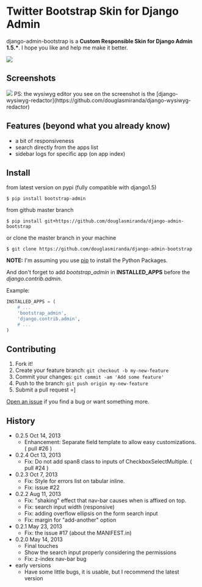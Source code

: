 # Twitter Bootstrap Skin for Django Admin 

django-admin-bootstrap is a __Custom Responsible Skin for Django Admin 1.5.*__. I hope you like and help me make it better.

<a href="https://crate.io/packages/bootstrap_admin/"><img src="https://pypip.in/d/bootstrap_admin/badge.png"></a>

## Screenshots

<img src="https://raw.github.com/douglasmiranda/django-admin-bootstrap/master/static/screenshot-github.jpg">
PS: the wysiwyg editor you see on the screenshot is the [django-wysiwyg-redactor](https://github.com/douglasmiranda/django-wysiwyg-redactor)

## Features (beyond what you already know)

* a bit of responsiveness
* search directly from the apps list
* sidebar logs for specific app (on app index)

## Install

from latest version on pypi (fully compatible with django1.5)
```shell
$ pip install bootstrap-admin
```

from github master branch
```shell
$ pip install git+https://github.com/douglasmiranda/django-admin-bootstrap
```

or clone the master branch in your machine
```shell
$ git clone https://github.com/douglasmiranda/django-admin-bootstrap
```
**NOTE:** I'm assuming you use [pip](http://www.pip-installer.org/) to install the Python Packages.

And don't forget to add *bootstrap_admin* in **INSTALLED_APPS** before the *django.contrib.admin*.

Example:
```python
INSTALLED_APPS = (
    # ...
    'bootstrap_admin',
    'django.contrib.admin',
    # ...
)
```

## Contributing

1. Fork it!
2. Create your feature branch: `git checkout -b my-new-feature`
3. Commit your changes: `git commit -am 'Add some feature'`
4. Push to the branch: `git push origin my-new-feature`
5. Submit a pull request =]

[Open an issue](https://github.com/douglasmiranda/django-admin-bootstrap/issues/new) if you find a bug or want something more.

## History

* 0.2.5 Oct 14, 2013
    * Enhancement: Separate field template to allow easy customizations. ( pull #26 )
* 0.2.4 Oct 13, 2013
    * Fix: Do not add span8 class to inputs of CheckboxSelectMultiple. ( pull #24 )
* 0.2.3 Oct 7, 2013
    * Fix: Style for errors list on tabular inline.
    * Fix: issue #22
* 0.2.2 Aug 11, 2013
    * Fix: "shaking" effect that nav-bar causes when is affixed on top.
    * Fix: search input width (responsive)
    * Fix: adding overflow ellipsis on the form search input
    * Fix: margin for "add-another" option
* 0.2.1 May 23, 2013
    * Fix: the issue #17 (about the MANIFEST.in)
* 0.2.0 May 14, 2013
    * Final touches
    * Show the search input properly considering the permissions
    * Fix: z-index nav-bar bug
* early versions
    * Have some little bugs, it is usable, but I recommend the latest version
